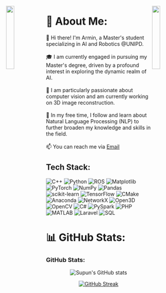 <img align="left" src="https://user-images.githubusercontent.com/65187002/144930161-2f783401-8d27-4fdf-a2f7-cc0ba32f1f1f.gif" width="21%" style="display:inline;"><img align="right" src="https://user-images.githubusercontent.com/65187002/144930161-2f783401-8d27-4fdf-a2f7-cc0ba32f1f1f.gif" width="21%" style="display:inline;">

# 💫 About Me:
👋 Hi there! I'm Armin, a Master's student specializing in AI and Robotics @UNIPD. <br><br>🎓 I am currently engaged in pursuing my Master's degree, driven by a profound interest in exploring the dynamic realm of AI. <br><br>🤖 I am particularly passionate about computer vision and am currently working on 3D image reconstruction.<br><br> 🌱 In my free time, I follow and learn about Natural Language Processing (NLP) to further broaden my knowledge and skills in the field.<br><br> 📫 You can reach me via [Email](mailto:karimi77armin@gmail.com) 


## Tech Stack:
![C++](https://img.shields.io/badge/c++-%2300599C.svg?style=for-the-badge&logo=c%2B%2B&logoColor=white) ![Python](https://img.shields.io/badge/python-3670A0?style=for-the-badge&logo=python&logoColor=ffdd54) ![ROS](https://img.shields.io/badge/ros-%230A0FF9.svg?style=for-the-badge&logo=ros&logoColor=white) ![Matplotlib](https://img.shields.io/badge/Matplotlib-%23ffffff.svg?style=for-the-badge&logo=Matplotlib&logoColor=black) ![PyTorch](https://img.shields.io/badge/PyTorch-%23EE4C2C.svg?style=for-the-badge&logo=PyTorch&logoColor=white) ![NumPy](https://img.shields.io/badge/numpy-%23013243.svg?style=for-the-badge&logo=numpy&logoColor=white) ![Pandas](https://img.shields.io/badge/pandas-%23150458.svg?style=for-the-badge&logo=pandas&logoColor=white) ![scikit-learn](https://img.shields.io/badge/scikit--learn-%23F7931E.svg?style=for-the-badge&logo=scikit-learn&logoColor=white) ![TensorFlow](https://img.shields.io/badge/TensorFlow-%23FF6F00.svg?style=for-the-badge&logo=TensorFlow&logoColor=white) ![CMake](https://img.shields.io/badge/CMake-%23008FBA.svg?style=for-the-badge&logo=cmake&logoColor=white) ![Anaconda](https://img.shields.io/badge/Anaconda-%2344A833.svg?style=for-the-badge&logo=anaconda&logoColor=white) ![NetworkX](https://img.shields.io/badge/NetworkX-%23008FBA.svg?style=for-the-badge&logo=networkx&logoColor=white) ![Open3D](https://img.shields.io/badge/Open3D-%23FF6F00.svg?style=for-the-badge&logo=Open3D&logoColor=white) ![OpenCV](https://img.shields.io/badge/OpenCV-%23FF6F00.svg?style=for-the-badge&logo=OpenCV&logoColor=white) ![C#](https://img.shields.io/badge/C%23-%2300599C.svg?style=for-the-badge&logo=c-sharp&logoColor=white) ![PySpark](https://img.shields.io/badge/PySpark-%23EE4C2C.svg?style=for-the-badge&logo=Apache-Spark&logoColor=white) ![PHP](https://img.shields.io/badge/PHP-%23777BB4.svg?style=for-the-badge&logo=PHP&logoColor=white) ![MATLAB](https://img.shields.io/badge/MATLAB-%230077B5.svg?style=for-the-badge&logo=MathWorks&logoColor=white) ![Laravel](https://img.shields.io/badge/Laravel-%23FF2D20.svg?style=for-the-badge&logo=laravel&logoColor=white) ![SQL](https://img.shields.io/badge/SQL-%230077B5.svg?style=for-the-badge&logo=MySQL&logoColor=white)

 
# 📊 GitHub Stats:
<h3 align="left">GitHub Stats:</h3>
<div align="center">
 
![Supun's GitHub stats](https://github-readme-stats.vercel.app/api?username=arminak6\&theme=midnight-purple\&show_icons=true\&show=reviews,prs_merged,prs_merged_percentage\&hide=contribs,issues)

[![GitHub Streak](https://streak-stats.demolab.com/?user=arminak6&theme=midnight-purple)](https://git.io/streak-stats)

</div>

<br><br>




